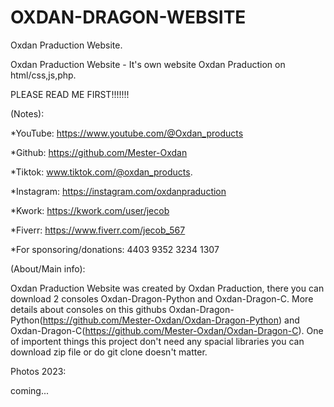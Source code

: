 # OXDAN-DRAGON-WEBSITE
Oxdan Praduction Website.

Oxdan Praduction Website - It's own website Oxdan Praduction on html/css,js,php.

PLEASE READ ME FIRST!!!!!!!

(Notes):

*YouTube: https://www.youtube.com/@Oxdan_products

*Github: https://github.com/Mester-Oxdan

*Tiktok: www.tiktok.com/@oxdan_products.

*Instagram: https://instagram.com/oxdanpraduction

*Kwork: https://kwork.com/user/jecob

*Fiverr: https://www.fiverr.com/jecob_567

*For sponsoring/donations: 4403 9352 3234 1307

(About/Main info):

Oxdan Praduction Website was created by Oxdan Praduction, there you can download 2 consoles Oxdan-Dragon-Python and Oxdan-Dragon-C. More details about consoles on this githubs Oxdan-Dragon-Python(https://github.com/Mester-Oxdan/Oxdan-Dragon-Python) and Oxdan-Dragon-C(https://github.com/Mester-Oxdan/Oxdan-Dragon-C). One of importent things this project don't need any spacial libraries you can download zip file or do git clone doesn't matter.

Photos 2023:

coming...
